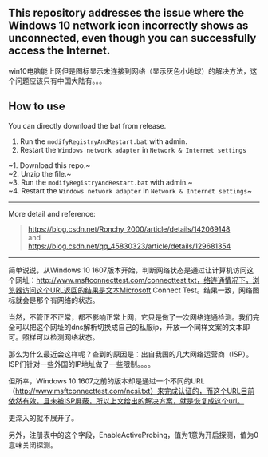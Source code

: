 ## This repository addresses the issue where the Windows 10 network icon incorrectly shows as unconnected, even though you can successfully access the Internet.
win10电脑能上网但是图标显示未连接到网络（显示灰色小地球）的解决方法，这个问题应该只有中国大陆有。。。

## How to use
You can directly download the bat from release. <br>
1. Run the `modifyRegistryAndRestart.bat` with admin.<br>
2. Restart the `Windows network adapter` in `Network & Internet settings`<br>

~1. Download this repo.~<br>
~2. Unzip the file.~<br>
~3. Run the `modifyRegistryAndRestart.bat` with admin.~ <br>
~4. Restart the `Windows network adapter` in `Network & Internet settings`~ <br>

---
More detail and reference:
> https://blog.csdn.net/Ronchy_2000/article/details/142069148
<br>and<br>
> https://blog.csdn.net/qq_45830323/article/details/129681354

---
简单说说，从Windows 10 1607版本开始，判断网络状态是通过让计算机访问这个网址：http://www.msftconnecttest.com/connecttest.txt，络连通情况下，浏览器访问这个URL返回的结果是文本Microsoft Connect Test。结果一致，网络图标就会是那个有网络的状态。

当然，不管正不正常，都不影响正常上网，它只是做了一次网络连通检测。我们完全可以把这个网址的dns解析切换成自己的私服ip，开放一个同样文案的文本即可。照样可以检测网络状态。

那么为什么最近会这样呢？查到的原因是：出自我国的几大网络运营商（ISP）。ISP们针对一些外国的IP地址做了一些限制。。。。 

 但所幸，Windows 10 1607之前的版本却是通过一个不同的URL（http://www.msftconnecttest.com/ncsi.txt）来完成认证的，而这个URL目前依然有效，且未被ISP屏蔽，所以上文给出的解决方案，就是恢复成这个url。

更深入的就不展开了。

另外，注册表中的这个字段，EnableActiveProbing，值为1意为开启探测，值为0意味关闭探测。
